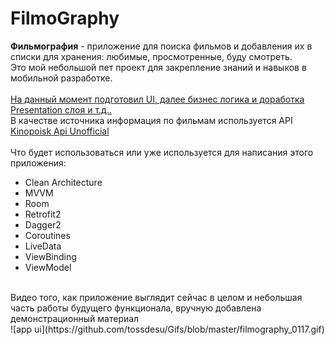 # FilmoGraphy 
<b>Фильмография</b> - приложение для поиска фильмов и добавления их в списки для хранения: любимые, просмотренные, буду смотреть.
<br>
Это мой небольшой пет проект для закрепление знаний и навыков в мобильной разработке.
<br>
<br>
<u>На данный момент подготовил UI, далее бизнес логика и доработка Presentation слоя и т.д..</u>
<br>
В качестве источника информация по фильмам используется API <a href="https://kinopoiskapiunofficial.tech/" target="_blank">Kinopoisk Api Unofficial</a>
<br>
<br>
Что будет использоваться или уже используется для написания этого приложения:
<ul>
  <li>Clean Architecture
  <li>MVVM
  <li>Room
  <li>Retrofit2
  <li>Dagger2
  <li>Coroutines
  <li>LiveData
  <li>ViewBinding
  <li>ViewModel
</ul>
<br>
Видео того, как приложение выглядит сейчас в целом и небольшая часть работы будущего функционала, вручную добавлена демонстрационный материал
<br>
![app ui](https://github.com/tossdesu/Gifs/blob/master/filmography_0117.gif)
